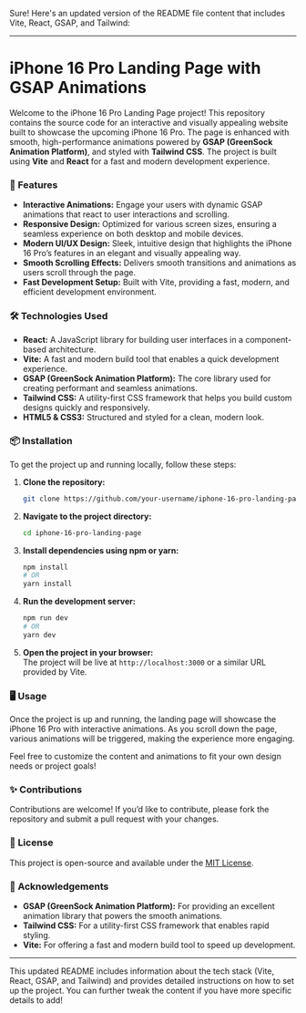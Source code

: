 Sure! Here's an updated version of the README file content that includes Vite, React, GSAP, and Tailwind:

---

# iPhone 16 Pro Landing Page with GSAP Animations

Welcome to the iPhone 16 Pro Landing Page project! This repository contains the source code for an interactive and visually appealing website built to showcase the upcoming iPhone 16 Pro. The page is enhanced with smooth, high-performance animations powered by **GSAP (GreenSock Animation Platform)**, and styled with **Tailwind CSS**. The project is built using **Vite** and **React** for a fast and modern development experience.

### 🚀 Features
- **Interactive Animations:** Engage your users with dynamic GSAP animations that react to user interactions and scrolling.
- **Responsive Design:** Optimized for various screen sizes, ensuring a seamless experience on both desktop and mobile devices.
- **Modern UI/UX Design:** Sleek, intuitive design that highlights the iPhone 16 Pro’s features in an elegant and visually appealing way.
- **Smooth Scrolling Effects:** Delivers smooth transitions and animations as users scroll through the page.
- **Fast Development Setup:** Built with Vite, providing a fast, modern, and efficient development environment.

### 🛠️ Technologies Used
- **React:** A JavaScript library for building user interfaces in a component-based architecture.
- **Vite:** A fast and modern build tool that enables a quick development experience.
- **GSAP (GreenSock Animation Platform):** The core library used for creating performant and seamless animations.
- **Tailwind CSS:** A utility-first CSS framework that helps you build custom designs quickly and responsively.
- **HTML5 & CSS3:** Structured and styled for a clean, modern look.

### 📦 Installation

To get the project up and running locally, follow these steps:

1. **Clone the repository:**
   ```bash
   git clone https://github.com/your-username/iphone-16-pro-landing-page.git
   ```

2. **Navigate to the project directory:**
   ```bash
   cd iphone-16-pro-landing-page
   ```

3. **Install dependencies using npm or yarn:**
   ```bash
   npm install
   # OR
   yarn install
   ```

4. **Run the development server:**
   ```bash
   npm run dev
   # OR
   yarn dev
   ```

5. **Open the project in your browser:**  
   The project will be live at `http://localhost:3000` or a similar URL provided by Vite.

### 🖥️ Usage
Once the project is up and running, the landing page will showcase the iPhone 16 Pro with interactive animations. As you scroll down the page, various animations will be triggered, making the experience more engaging.

Feel free to customize the content and animations to fit your own design needs or project goals!

### ✨ Contributions
Contributions are welcome! If you’d like to contribute, please fork the repository and submit a pull request with your changes.

### 📄 License
This project is open-source and available under the [MIT License](LICENSE).

### 🤝 Acknowledgements
- **GSAP (GreenSock Animation Platform):** For providing an excellent animation library that powers the smooth animations.
- **Tailwind CSS:** For a utility-first CSS framework that enables rapid styling.
- **Vite:** For offering a fast and modern build tool to speed up development.

---

This updated README includes information about the tech stack (Vite, React, GSAP, and Tailwind) and provides detailed instructions on how to set up the project. You can further tweak the content if you have more specific details to add!
